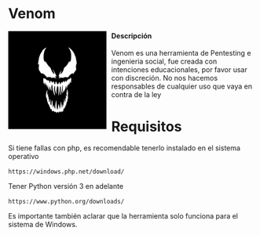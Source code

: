 # Venom
<p align="center">
<img src="images/il_570xN.1908914624_knuz.jpg"
	alt="Venom logo"
	width="200"
	style="float: left; margin-right: 10px;" />
</p>

#### Descripción
Venom es una herramienta de Pentesting e ingenieria social, fue creada con intenciones educacionales, por favor usar con discreción. No nos hacemos responsables de cualquier uso que vaya en contra de la ley

Requisitos
======
Si tiene fallas con php, es recomendable tenerlo instalado en el sistema operativo 
```
https://windows.php.net/download/
```
Tener Python versión 3 en adelante
```
https://www.python.org/downloads/
```
Es importante también aclarar que la herramienta solo funciona para el sistema de Windows.


